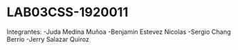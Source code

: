 # LAB03CSS-1920011
Integrantes:
-Juda Medina Muñoa
-Benjamin Estevez Nicolas
-Sergio Chang Berrio
-Jerry Salazar Quiroz
